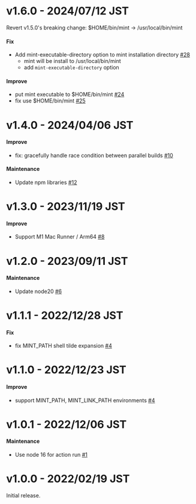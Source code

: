 # v1.6.0 - 2024/07/12 JST

Revert v1.5.0's breaking change: $HOME/bin/mint -> /usr/local/bin/mint

#### Fix

* Add mint-executable-directory option to mint installation directory [#28](https://github.com/irgaly/setup-mint/pull/28)
    * mint will be install to /usr/local/bin/mint
    * add `mint-executable-directory` option

#### Improve

* put mint executable to $HOME/bin/mint [#24](https://github.com/irgaly/setup-mint/pull/24)
* fix use $HOME/bin/mint [#25](https://github.com/irgaly/setup-mint/pull/25)

# v1.4.0 - 2024/04/06 JST

#### Improve

* fix: gracefully handle race condition between parallel builds [#10](https://github.com/irgaly/setup-mint/pull/10)

#### Maintenance

* Update npm libraries [#12](https://github.com/irgaly/setup-mint/pull/12)

# v1.3.0 - 2023/11/19 JST

#### Improve

* Support M1 Mac Runner / Arm64 [#8](https://github.com/irgaly/setup-mint/pull/8)

# v1.2.0 - 2023/09/11 JST

#### Maintenance

* Update node20 [#6](https://github.com/irgaly/setup-mint/pull/6)

# v1.1.1 - 2022/12/28 JST

#### Fix

* fix MINT_PATH shell tilde expansion [#4](https://github.com/irgaly/setup-mint/pull/5)

# v1.1.0 - 2022/12/23 JST

#### Improve

* support MINT_PATH, MINT_LINK_PATH environments [#4](https://github.com/irgaly/setup-mint/pull/4)

# v1.0.1 - 2022/12/06 JST

#### Maintenance

* Use node 16 for action run [#1](https://github.com/irgaly/setup-mint/pull/1)

# v1.0.0 - 2022/02/19 JST

Initial release.

